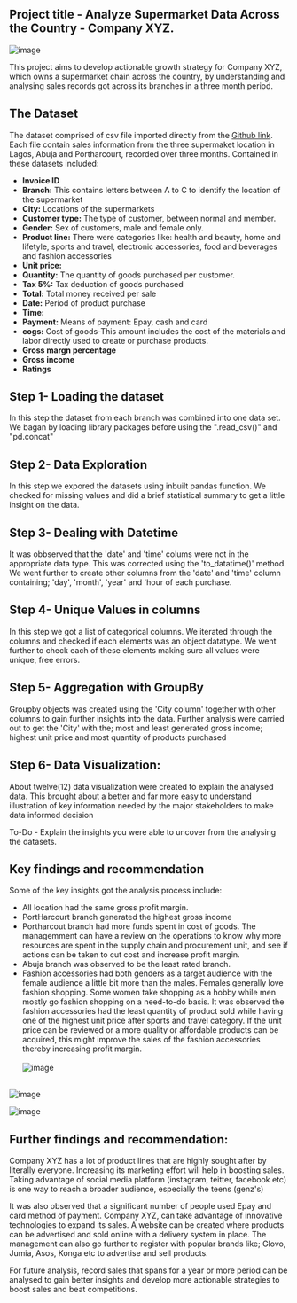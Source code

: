 ## Project title - Analyze Supermarket Data Across the Country - Company XYZ.
![image](https://github.com/user-attachments/assets/9491b474-92aa-4394-8c5d-ea5b29859dfc)


This project aims to develop actionable growth strategy for Company XYZ, which owns a supermarket chain across the country, by understanding and analysing sales records got across its branches in a three month period.


## The Dataset
The dataset comprised of csv file imported directly from the [Github link](https://github.com/Ustacky-dev/Pandas-Analytics-Project). Each file contain sales information from the three supermaket location in Lagos, Abuja and Portharcourt, recorded over three months. Contained in these datasets included:
- **Invoice ID**
- **Branch:** This contains letters between A to C to identify the location of the supermarket
- **City:** Locations of the supermarkets
- **Customer type:** The type of customer, between normal and member.
- **Gender:** Sex of customers, male and female only.
- **Product line:** There were categories like: health and beauty, home and lifetyle, sports and travel, electronic accessories, food and beverages and fashion accessories
- **Unit price:**
- **Quantity:** The quantity of goods purchased per customer.
- **Tax 5%:** Tax deduction of goods purchased
- **Total:** Total money received per sale
- **Date:** Period of product purchase
- **Time:**
- **Payment:** Means of payment: Epay, cash and card
- **cogs:** Cost of goods-This amount includes the cost of the materials and labor directly used to create or purchase products.
- **Gross margn percentage**
- **Gross income**
- **Ratings**

## Step 1- Loading the dataset
In this step the dataset from each branch was combined into one data set. We bagan by loading library packages before using the ".read_csv()" and "pd.concat"

## Step 2- Data Exploration
In this step we expored the datasets using inbuilt pandas function. We checked for missing values and did a brief statistical summary to get a little insight on the data. 

## Step 3- Dealing with Datetime
It was obbserved that the 'date' and 'time' colums were not in the appropriate data type. This was corrected using the 'to_datatime()' method. We went further to create other columns from the 'date' and 'time' column containing; 'day', 'month', 'year' and 'hour of each purchase.

## Step 4- Unique Values in columns
In this step we got a list of categorical columns. We iterated through the columns and checked if each elements was an object datatype. We went further to check each of these elements making sure all values were unique, free errors.

## Step 5- Aggregation with GroupBy
Groupby objects was created using the 'City column' together with other columns to gain further insights into the data. Further analysis were carried out to get the 'City' with the; most and least generated gross income; highest unit price and most quantity of products purchased

## Step 6- Data Visualization:
About twelve(12) data visualization were created to explain the analysed data. This brought about a better and far more easy to understand illustration of key information needed by the major stakeholders to make data informed decision 

To-Do - Explain the insights you were able to uncover from the analysing the datasets.

##  Key findings and recommendation
Some of the key insights got the analysis process include:
- All location had the same gross profit margin.
- PortHarcourt branch generated the highest gross income
- Portharcout branch had more funds spent in cost of goods. The managemment can have a review on the operations to know why more resources are spent in the supply chain and procurement unit, and see if actions can be taken to cut cost and increase profit margin.
- Abuja branch was observed to be the least rated branch. 
- Fashion accessories had both genders as a target audience with the female audience a little bit more than the males. Females generally love fashion shopping. Some women take shopping as a hobby while men mostly go fashion shopping on a need-to-do basis. It was observed the fashion accessories had the least quantity of product sold while having one of the highest unit price after sports and travel category. If the unit price can be reviewed or a more quality or affordable products can be acquired, this might improve the sales of the fashion accessories thereby increasing profit margin.<br><br>
![image](https://github.com/user-attachments/assets/6f774633-e2a8-4ace-8078-58d72d48bc28) <br><br>

![image](https://github.com/user-attachments/assets/79ef74e0-741d-4354-a9b7-98a286e26206)

![image](https://github.com/user-attachments/assets/eb6a971c-81b7-43b8-be9a-e74d1b6e0efc)



## Further findings and recommendation:

Company XYZ has a lot of product lines that are highly sought after by literally everyone. Increasing its marketing effort will help in boosting sales. Taking advantage of social media platform (instagram, teitter, facebook etc) is one way to reach a broader audience, especially the teens (genz's) 

It was also observed that a significant number of people used Epay and card method of payment. Company XYZ, can take advantage of innovative technologies to expand its sales. A website can be created where products can be advertised and sold online with a delivery system in place. The management can also go further to register with popular brands like; Glovo, Jumia, Asos, Konga etc to advertise and sell  products.

For future analysis, record sales that spans for a year or more period can be analysed to gain better insights and develop more actionable strategies to boost sales and beat competitions.



